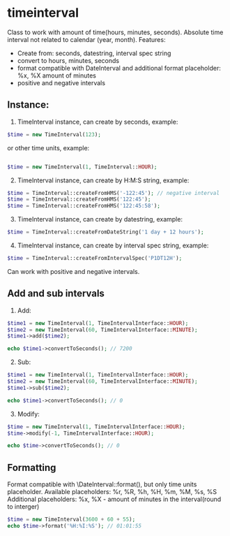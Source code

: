 # timeinterval

Class to work with amount of time(hours, minutes, seconds). Absolute time interval not related to calendar
(year, month). 
Features: 
- Create from: seconds, datestring, interval spec string
- convert to hours, minutes, seconds
- format compatible with DateInterval and additional format placeholder: %x, %X amount of minutes
- positive and negative intervals

Instance:
------

1) TimeInterval instance, can create by seconds, example:
```php
$time = new TimeInterval(123);
```
or other time units, example:
```php

$time = new TimeInterval(1, TimeInterval::HOUR);
```
2) TimeInterval instance, can create by H:M:S string, example:
```php
$time = TimeInterval::createFromHMS('-122:45'); // negative interval
$time = TimeInterval::createFromHMS('122:45');
$time = TimeInterval::createFromHMS('122:45:58');
```

3) TimeInterval instance, can create by datestring, example:
```php
$time = TimeInterval::createFromDateString('1 day + 12 hours');
```

4) TimeInterval instance, can create by interval spec string, example:
```php
$time = TimeInterval::createFromIntervalSpec('P1DT12H');
```

Can work with positive and negative intervals.

Add and sub intervals
------
1) Add:
```php
$time1 = new TimeInterval(1, TimeIntervalInterface::HOUR);
$time2 = new TimeInterval(60, TimeIntervalInterface::MINUTE);
$time1->add($time2);

echo $time1->convertToSeconds(); // 7200
```
2) Sub:
```php
$time1 = new TimeInterval(1, TimeIntervalInterface::HOUR);
$time2 = new TimeInterval(60, TimeIntervalInterface::MINUTE);
$time1->sub($time2);

echo $time1->convertToSeconds(); // 0
```

3) Modify:
```php
$time = new TimeInterval(1, TimeIntervalInterface::HOUR);
$time->modify(-1, TimeIntervalInterface::HOUR);

echo $time->convertToSeconds(); // 0
```

Formatting
------
Format compatible with \DateInterval::format(), but only time units placeholder.
Available placeholders: %r, %R, %h, %H, %m, %M, %s, %S
Additional placeholders: %x, %X - amount of minutes in the interval(round to interger)

```php
$time = new TimeInterval(3600 + 60 + 55);
echo $time->format('%H:%I:%S'); // 01:01:55
```
